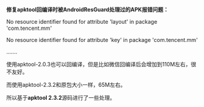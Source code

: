 **修复apktool回编译时被AndroidResGuard处理过的APK报错问题：**

No resource identifier found for attribute 'layout' in package 'com.tencent.mm'

No resource identifier found for attribute 'key' in package 'com.tencent.mm'

.......


使用apktool-2.0.3也可以回编译，但是比如微信回编译后会增加到110M左右，很不友好。

而使用apktool-2.3.2和原包大小一样，65M左右。

所以基于**apktool 2.3.2**源码进行了一些处理。
